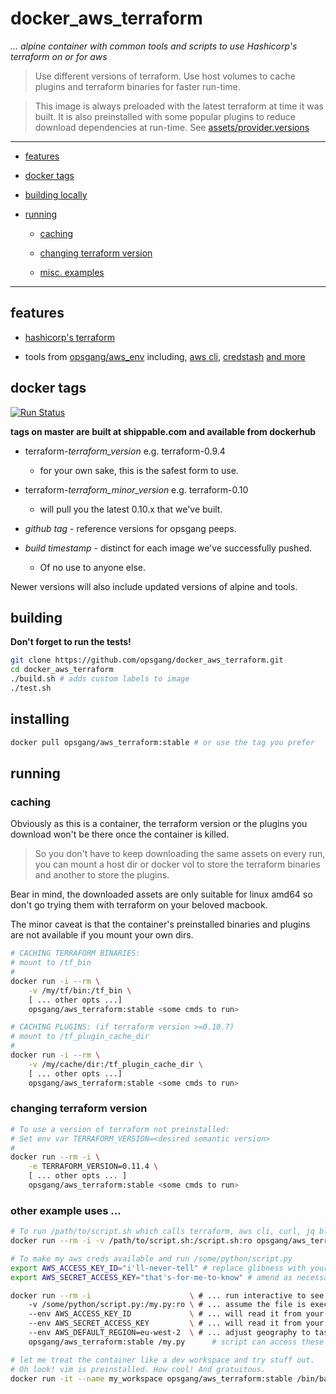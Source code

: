 [1]: https://www.terraform.io/ "Hashicorp terraform"
[2]: http://docs.aws.amazon.com/cli/latest/reference "use aws apis from cmd line"
[3]: https://github.com/fugue/credstash "credstash - store and retrieve secrets in aws"
[4]: https://github.com/opsgang/alpine_build_scripts/blob/master/install_essentials.sh "common GNU tools useful for automation"
[5]: https://github.com/opsgang/docker_aws_env "opsgang's aws_env docker image"

# docker\_aws\_terraform

_... alpine container with common tools and scripts to use Hashicorp's terraform on or for aws_

> Use different versions of terraform. Use host volumes to cache plugins and
> terraform binaries for faster run-time.

> This image is always preloaded with the latest terraform at time it was built.
> It is also preinstalled with some popular plugins to reduce download dependencies
> at run-time. See [assets/provider.versions](assets/provider.versions)

---

* [features](#features)

* [docker tags](#docker-tags)

* [building locally](#building)

* [running](#running)

    * [caching](#caching)

    * [changing terraform version](#changing-terraform-version)

    * [misc. examples](#other-example-uses)

---

## features

* [hashicorp's terraform][1]

* tools from [opsgang/aws\_env][5] including, [aws cli][2], [credstash][3] [and more][4]

## docker tags

[![Run Status](https://api.shippable.com/projects/589913a86ee43c0f00b47cb6/badge?branch=master)](https://app.shippable.com/projects/589913a86ee43c0f00b47cb6)

**tags on master are built at shippable.com and available from dockerhub**

* terraform-_terraform\_version_ e.g. terraform-0.9.4
    - for your own sake, this is the safest form to use.

* terraform-_terraform\_minor\_version_ e.g. terraform-0.10
    - will pull you the latest 0.10.x that we've built.

* _github tag_ - reference versions for opsgang peeps.

* _build timestamp_ - distinct for each image we've successfully pushed.
    - Of no use to anyone else.

Newer versions will also include updated versions of alpine and tools.

## building

**Don't forget to run the tests!**

```bash
git clone https://github.com/opsgang/docker_aws_terraform.git
cd docker_aws_terraform
./build.sh # adds custom labels to image
./test.sh
```

## installing

```bash
docker pull opsgang/aws_terraform:stable # or use the tag you prefer
```

## running

### caching

Obviously as this is a container, the terraform version or the plugins 
you download won't be there once the container is killed.

>
> So you don't have to keep downloading the same assets on
> every run, you can mount a host dir or docker vol to store
> the terraform binaries and another to store the plugins.
>

Bear in mind, the downloaded assets are only suitable for linux amd64
so don't go trying them with terraform on your beloved macbook.

The minor caveat is that the container's preinstalled binaries
and plugins are not available if you mount your own dirs.

```bash
# CACHING TERRAFORM BINARIES:
# mount to /tf_bin
#
docker run -i --rm \
    -v /my/tf/bin:/tf_bin \
    [ ... other opts ...]
    opsgang/aws_terraform:stable <some cmds to run>

# CACHING PLUGINS: (if terraform version >=0.10.7)
# mount to /tf_plugin_cache_dir
#
docker run -i --rm \
    -v /my/cache/dir:/tf_plugin_cache_dir \
    [ ... other opts ...]
    opsgang/aws_terraform:stable <some cmds to run>
```

### changing terraform version

```bash
# To use a version of terraform not preinstalled:
# Set env var TERRAFORM_VERSION=<desired semantic version>
#
docker run --rm -i \
    -e TERRAFORM_VERSION=0.11.4 \
    [ ... other opts ... ]
    opsgang/aws_terraform:stable <some cmds to run>

```

### other example uses ...

```bash
# To run /path/to/script.sh which calls terraform, aws cli, curl, jq blah ...
docker run --rm -i -v /path/to/script.sh:/script.sh:ro opsgang/aws_terraform:stable /script.sh
```

```bash
# To make my aws creds available and run /some/python/script.py
export AWS_ACCESS_KEY_ID="i'll-never-tell" # replace glibness with your access key
export AWS_SECRET_ACCESS_KEY="that's-for-me-to-know" # amend as necessary

docker run --rm -i                      \ # ... run interactive to see stdout / stderr
    -v /some/python/script.py:/my.py:ro \ # ... assume the file is executable
    --env AWS_ACCESS_KEY_ID             \ # ... will read it from your env
    --env AWS_SECRET_ACCESS_KEY         \ # ... will read it from your env
    --env AWS_DEFAULT_REGION=eu-west-2  \ # ... adjust geography to taste
    opsgang/aws_terraform:stable /my.py      # script can access these env vars
```

```bash
# let me treat the container like a dev workspace and try stuff out.
# Oh look! vim is preinstalled. How cool! And gratuitous.
docker run -it --name my_workspace opsgang/aws_terraform:stable /bin/bash
```
